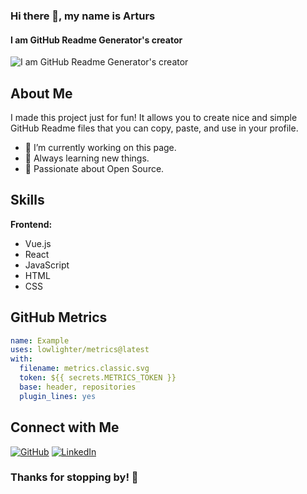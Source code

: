 ### Hi there 👋, my name is Arturs
#### I am GitHub Readme Generator's creator
![I am GitHub Readme Generator's creator](https://arturssmirnovs.github.io/github-profile-readme-generator/images/banner.png)

## About Me
I made this project just for fun! It allows you to create nice and simple GitHub Readme files that you can copy, paste, and use in your profile.

- 🌟 I’m currently working on this page.
- 📝 Always learning new things.
- 💪 Passionate about Open Source.

## Skills

**Frontend:**
- Vue.js
- React
- JavaScript
- HTML
- CSS

## GitHub Metrics
```yaml
name: Example
uses: lowlighter/metrics@latest
with:
  filename: metrics.classic.svg
  token: ${{ secrets.METRICS_TOKEN }}
  base: header, repositories
  plugin_lines: yes
```

## Connect with Me
[![GitHub](https://img.shields.io/badge/GitHub-100000?style=for-the-badge&logo=github&logoColor=white)](https://github.com/yourusername)
[![LinkedIn](https://img.shields.io/badge/LinkedIn-0A66C2?style=for-the-badge&logo=linkedin&logoColor=white)](https://linkedin.com/in/yourusername)

### Thanks for stopping by! 🚀







